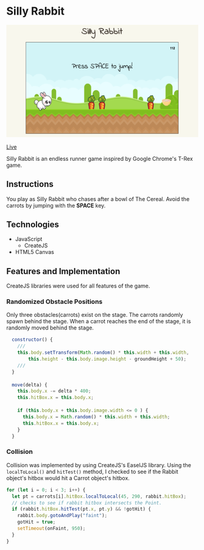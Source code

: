 # Silly Rabbit
![Silly Rabbit](./docs/screenshot.png)

[Live](http://samuelkim.us/silly_rabbit)

Silly Rabbit is an endless runner game inspired by Google Chrome's T-Rex game.

## Instructions
You play as Silly Rabbit who chases after a bowl of The Cereal.  Avoid the carrots by jumping with the **SPACE** key.

## Technologies
- JavaScript
  * CreateJS
- HTML5 Canvas

## Features and Implementation
CreateJS libraries were used for all features of the game.

### Randomized Obstacle Positions
Only three obstacles(carrots) exist on the stage.  The carrots randomly spawn behind the stage.  When a carrot reaches the end of the stage, it is randomly moved behind the stage.

```js
  constructor() {
    ///
    this.body.setTransform(Math.random() * this.width + this.width,
        this.height - this.body.image.height - groundHeight + 50);
    ///
  }

  move(delta) {
    this.body.x -= delta * 400;
    this.hitBox.x = this.body.x;

    if (this.body.x + this.body.image.width <= 0 ) {
      this.body.x = Math.random() * this.width + this.width;
      this.hitBox.x = this.body.x;
    }
  }
```

### Collision
Collision was implemented by using CreateJS's EaselJS library. Using the `localToLocal()` and `hitTest()` method, I checked to see if the Rabbit object's hitbox would hit a Carrot object's hitbox.
```js
for (let i = 0; i < 3; i++) {
  let pt = carrots[i].hitBox.localToLocal(45, 290, rabbit.hitBox);
  // checks to see if rabbit hitbox intersects the Point.
  if (rabbit.hitBox.hitTest(pt.x, pt.y) && !gotHit) {
    rabbit.body.gotoAndPlay("faint");
    gotHit = true;
    setTimeout(onFaint, 950);
  }
}
```
